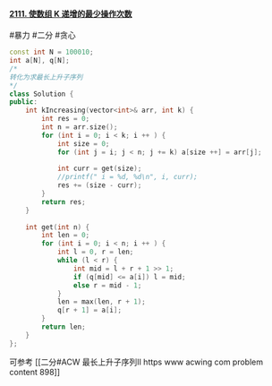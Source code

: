 #### [2111. 使数组 K 递增的最少操作次数](https://leetcode-cn.com/problems/minimum-operations-to-make-the-array-k-increasing/)
#暴力  #二分 #贪心 
~~~c++
const int N = 100010;
int a[N], q[N]; 
/*
转化为求最长上升子序列
*/
class Solution {
public:
    int kIncreasing(vector<int>& arr, int k) {
        int res = 0; 
        int n = arr.size(); 
        for (int i = 0; i < k; i ++ ) {
            int size = 0; 
            for (int j = i; j < n; j += k) a[size ++] = arr[j];
            
            int curr = get(size); 
            //printf(" i = %d, %d\n", i, curr);
            res += (size - curr);
        }
        return res; 
    }
    
    int get(int n) {
        int len = 0; 
        for (int i = 0; i < n; i ++ ) {
            int l = 0, r = len; 
            while (l < r) {
                int mid = l + r + 1 >> 1; 
                if (q[mid] <= a[i]) l = mid; 
                else r = mid - 1; 
            }
            len = max(len, r + 1); 
            q[r + 1] = a[i]; 
        }
        return len; 
    }
};
~~~
可参考 
[[二分#ACW 最长上升子序列II https www acwing com problem content 898]]